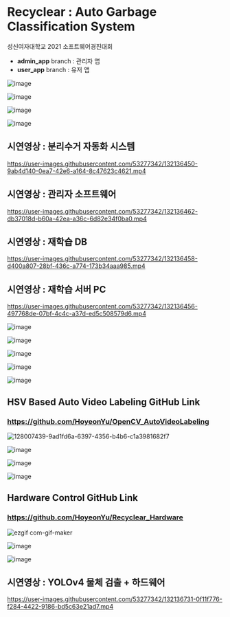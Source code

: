 # Recyclear : Auto Garbage Classification System
성신여자대학교 2021 소프트웨어경진대회
<br>
- <b>admin_app</b> branch : 관리자 앱
- <b>user_app</b> branch : 유저 앱

![image](https://user-images.githubusercontent.com/53277342/132135342-77d0940c-1e34-4930-9be5-7cbca78d1626.png)

![image](https://user-images.githubusercontent.com/53277342/132135346-9c75634f-cce5-4797-9050-b04a92b059b1.png)

![image](https://user-images.githubusercontent.com/53277342/132135353-8681e42d-53cc-4217-8082-b4625133b539.png)

![image](https://user-images.githubusercontent.com/53277342/132135370-c00d858f-10ec-4330-a3d8-3008cee05a75.png)

## 시연영상 : 분리수거 자동화 시스템
https://user-images.githubusercontent.com/53277342/132136450-9ab4d140-0ea7-42e6-a164-8c47623c4621.mp4

## 시연영상 : 관리자 소프트웨어 
https://user-images.githubusercontent.com/53277342/132136462-db37018d-b60a-42ea-a36c-6d82e34f0ba0.mp4

## 시연영상 : 재학습 DB
https://user-images.githubusercontent.com/53277342/132136458-d400a807-28bf-436c-a774-173b34aaa985.mp4

## 시연영상 : 재학습 서버 PC
https://user-images.githubusercontent.com/53277342/132136456-497768de-07bf-4c4c-a37d-ed5c508579d6.mp4

![image](https://user-images.githubusercontent.com/53277342/132135468-ab9cfc52-beb3-403f-884b-94dce29ad89e.png)

![image](https://user-images.githubusercontent.com/53277342/132135471-ac3083e3-f18b-4082-a085-e6d9cd97e9ed.png)

![image](https://user-images.githubusercontent.com/53277342/132135479-b81c14f1-d781-4931-b365-08c4043ce0ae.png)

![image](https://user-images.githubusercontent.com/53277342/132135488-17a014ea-94d9-4d02-96f0-f44329e6e0ea.png)

![image](https://user-images.githubusercontent.com/53277342/132135496-d0cc4de3-d670-421c-b7e5-ec37c1788b74.png)

## HSV Based Auto Video Labeling GitHub Link 
### https://github.com/HoyeonYu/OpenCV_AutoVideoLabeling  
![128007439-9ad1fd6a-6397-4356-b4b6-c1a3981682f7](https://user-images.githubusercontent.com/53277342/133132027-c6ce9219-01af-4a84-819c-952cf8a15d17.gif)  

![image](https://user-images.githubusercontent.com/53277342/132135500-078fbb9d-7b17-4c38-90ec-3bebde559da2.png)

![image](https://user-images.githubusercontent.com/53277342/132135503-3cb51823-8f5f-491e-9d2e-501b775d71f3.png)

![image](https://user-images.githubusercontent.com/53277342/132135508-8bae0514-2ce1-4902-b37a-4cd566847c1b.png)

## Hardware Control GitHub Link 
### https://github.com/HoyeonYu/Recyclear_Hardware 
![ezgif com-gif-maker](https://user-images.githubusercontent.com/53277342/133414812-1ffbfc50-16d7-4e27-9313-15ffcf53db0c.gif)

![image](https://user-images.githubusercontent.com/53277342/132135515-19da930e-ec34-4f90-a72a-cbaa82d3d04f.png)

![image](https://user-images.githubusercontent.com/53277342/132135517-0d4dae95-8a0d-4d7e-bea1-95424074e494.png)

## 시연영상 : YOLOv4 물체 검출 + 하드웨어
https://user-images.githubusercontent.com/53277342/132136731-0f11f776-f284-4422-9186-bd5c63e21ad7.mp4
